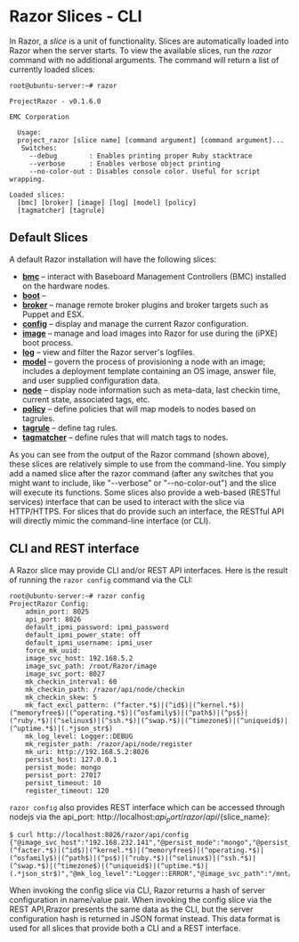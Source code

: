 # Razor Slices - CLI

In Razor, a *slice* is a unit of functionality. Slices are automatically loaded into Razor when the server starts. To view the available slices, run the *razor* command with no additional arguments. The command will return a list of currently loaded slices:

    root@ubuntu-server:~# razor
    
    ProjectRazor - v0.1.6.0
    
    EMC Corporation
    
      Usage:
      project_razor [slice name] [command argument] [command argument]...
       Switches:
         --debug        : Enables printing proper Ruby stacktrace
         --verbose      : Enables verbose object printing
         --no-color-out : Disables console color. Useful for script wrapping.
    
    Loaded slices:
      [bmc] [broker] [image] [log] [model] [policy]
      [tagmatcher] [tagrule]

## Default Slices

A default Razor installation will have the following slices:

- [**bmc**](./slice-bmc) &ndash; interact with Baseboard Management Controllers (BMC) installed on the hardware nodes.
- [**boot**](./slice-boot) &ndash;
- [**broker**](./slice-broker) &ndash; manage remote broker plugins and broker targets such as Puppet and ESX.
- [**config**](./slice-config) &ndash; display and manage the current Razor configuration.
- [**image**](./slice-image) &ndash; manage and load images into Razor for use during the (iPXE) boot process.
- [**log**](./slice-log) &ndash; view and filter the Razor server's logfiles.
- [**model**](./slice-model) &ndash;  govern the process of provisioning a node with an image; includes a deployment template containing an OS image, answer file, and user supplied configuration data.
- [**node**](./slice-node) &ndash; display node information such as meta-data, last checkin time, current state, associated tags, etc.
- [**policy**](./slice-policy) &ndash;  define policies that will map models to nodes based on tagrules.
- [**tagrule**](./slice-tagrule) &ndash; define tag rules.
- [**tagmatcher**](./slice-tagmatcher) &ndash; define rules that will match tags to nodes.

As you can see from the output of the Razor command (shown above), these slices are relatively simple to use from the command-line. You simply add a named slice after the razor command (after any switches that you might want to include, like "--verbose" or "--no-color-out") and the slice will execute its functions.  Some slices also provide a web-based (RESTful services) interface that can be used to interact with the slice via HTTP/HTTPS. For slices that do provide such an interface, the RESTful API will directly mimic the command-line interface (or CLI).

## CLI and REST interface

A Razor slice may provide CLI and/or REST API interfaces. Here is the result of running the `razor config` command via the CLI:

    root@ubuntu-server:~# razor config
    ProjectRazor Config:
        admin_port: 8025
        api_port: 8026
        default_ipmi_password: ipmi_password
        default_ipmi_power_state: off
        default_ipmi_username: ipmi_user
        force_mk_uuid:
        image_svc_host: 192.168.5.2
        image_svc_path: /root/Razor/image
        image_svc_port: 8027
        mk_checkin_interval: 60
        mk_checkin_path: /razor/api/node/checkin
        mk_checkin_skew: 5
        mk_fact_excl_pattern: (^facter.*$)|(^id$)|(^kernel.*$)|(^memoryfree$)|(^operating.*$)|(^osfamily$)|(^path$)|(^ps$)|(^ruby.*$)|(^selinux$)|(^ssh.*$)|(^swap.*$)|(^timezone$)|(^uniqueid$)|(^uptime.*$)|(.*json_str$)
        mk_log_level: Logger::DEBUG
        mk_register_path: /razor/api/node/register
        mk_uri: http://192.168.5.2:8026
        persist_host: 127.0.0.1
        persist_mode: mongo
        persist_port: 27017
        persist_timeout: 10
        register_timeout: 120

`razor config` also provides REST interface which can be accessed through nodejs via the api_port: http://localhost:${api_port}/razor/api/${slice_name}:

    $ curl http://localhost:8026/razor/api/config
    {"@image_svc_host":"192.168.232.141","@persist_mode":"mongo","@persist_host":"127.0.0.1","@persist_port":27017,"@persist_timeout":10,"@admin_port":8025,"@api_port":8026,"@image_svc_port":8027,"@mk_checkin_interval":60,"@mk_checkin_skew":5,"@mk_uri":"http://192.168.232.141:8026","@mk_register_path":"/razor/api/node/register","@mk_checkin_path":"/razor/api/node/checkin","@mk_fact_excl_pattern":"(^facter.*$)|(^id$)|(^kernel.*$)|(^memoryfree$)|(^operating.*$)|(^osfamily$)|(^path$)|(^ps$)|(^ruby.*$)|(^selinux$)|(^ssh.*$)|(^swap.*$)|(^timezone$)|(^uniqueid$)|(^uptime.*$)|(.*json_str$)","@mk_log_level":"Logger::ERROR","@image_svc_path":"/mnt/nfs/Razor/image","@register_timeout":120,"@force_mk_uuid":"","@default_ipmi_power_state":"off","@default_ipmi_username":"ipmi_user","@default_ipmi_password":"ipmi_password"}

When invoking the config slice via CLI, Razor returns a hash of server configuration in name/value pair. When invoking the config slice via the REST API,Rrazor presents the same data as the CLI, but the server configuration hash is returned in JSON format instead. This data format is used for all slices that provide both a CLI and a REST interface.
